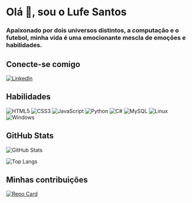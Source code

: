 # Olá 👋, sou o Lufe Santos
### Apaixonado por dois universos distintos, a computação e o futebol, minha vida é uma emocionante mescla de emoções e habilidades.

## Conecte-se comigo
[![LinkedIn](https://img.shields.io/badge/LinkedIn-0a66c2?style=for-the-badge&logo=linkedin&logoColor=ffffff)](https://www.linkedin.com/in/lufe-santos/)

## Habilidades
![HTML5](https://img.shields.io/badge/HTML5-0d1117?style=for-the-badge&logo=html5&logoColor=e44f26)
![CSS3](https://img.shields.io/badge/CSS3-0d1117?style=for-the-badge&logo=css3&logoColor=1572b6)
![JavaScript](https://img.shields.io/badge/JavaScript-0d1117?style=for-the-badge&logo=javascript)
![Python](https://img.shields.io/badge/Python-0d1117?style=for-the-badge&logo=python)
![C#](https://img.shields.io/badge/C%23-0d1117?style=for-the-badge&logo=c-sharp&logoColor=67217a)
![MySQL](https://img.shields.io/badge/MySQL-0d1117?style=for-the-badge&logo=mysql&logoColor=005C84)
![Linux](https://img.shields.io/badge/Linux-0d1117?style=for-the-badge&logo=linux&logoColor=FCC624)
![Windows](https://img.shields.io/badge/Windows-0d1117?style=for-the-badge&logo=windows&logoColor=2CA5E0)

## GitHub Stats
![GitHub Stats](https://github-readme-stats.vercel.app/api?username=lufe-santos&theme=transparent&bg_color=0d1117&how_icons=true&icon_color=fff8&title_color=1863f7&text_color=FFF&hide_title=true&hide=stars)

![Top Langs](https://github-readme-stats-git-masterrstaa-rickstaa.vercel.app/api/top-langs/?username=lufe-santos&bg_color=0d1117&border_color=fff8&title_color=fff8&text_color=FFF)

## Minhas contribuições
[![Repo Card](https://github-readme-stats.vercel.app/api/pin/?username=lufe-santos&repo=dio-lab-open-source&bg_color=0d1117&border_color=fff8&show_icons=true&icon_color=30A3DC&title_color=fff8&text_color=FFF)](https://github.com/lufe-santos/dio-lab-open-source)
